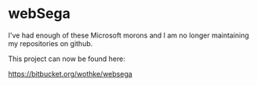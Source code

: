 # webSega

I've had enough of these Microsoft morons and I am no longer maintaining
my repositories on github.

This project can now be found here:


https://bitbucket.org/wothke/websega